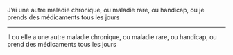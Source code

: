 J’ai une autre maladie chronique, ou maladie rare, ou handicap, ou je prends des médicaments tous les jours

---

Il ou elle a une autre maladie chronique, ou maladie rare, ou handicap, ou prend des médicaments tous les jours
